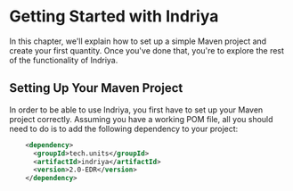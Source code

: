 # Getting Started with Indriya

In this chapter, we'll explain how to set up a simple Maven project and create your first quantity. Once you've done that, you're to explore the rest of the functionality of Indriya.

## Setting Up Your Maven Project

In order to be able to use Indriya, you first have to set up your Maven project correctly. Assuming you have a working POM file, all you should need to do is to add the following dependency to your project:

```xml
    <dependency>
      <groupId>tech.units</groupId>
      <artifactId>indriya</artifactId>
      <version>2.0-EDR</version>
    </dependency>
```
